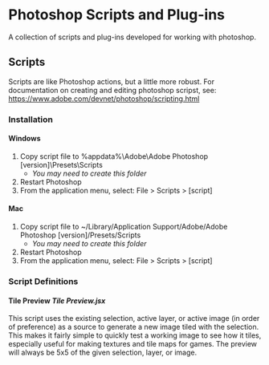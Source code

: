 # Photoshop Scripts and Plug-ins
A collection of scripts and plug-ins developed for working with photoshop.

## Scripts
Scripts are like Photoshop actions, but a little more robust. For documentation on creating and editing photoshop scripst, see: https://www.adobe.com/devnet/photoshop/scripting.html

### Installation
#### Windows
1. Copy script file to %appdata%\Adobe\Adobe Photoshop [version]\Presets\Scripts
   * _You may need to create this folder_
2. Restart Photoshop
3. From the application menu, select: File > Scripts > [script]

#### Mac
1. Copy script file to ~/Library/Application Support/Adobe/Adobe Photoshop [version]/Presets/Scripts
   * _You may need to create this folder_
2. Restart Photoshop
3. From the application menu, select: File > Scripts > [script]

### Script Definitions

#### Tile Preview _Tile Preview.jsx_
This script uses the existing selection, active layer, or active image (in order of preference) as a source to generate a new image tiled with the selection.
This makes it fairly simple to quickly test a working image to see how it tiles, especially useful for making textures and tile maps for games.
The preview will always be 5x5 of the given selection, layer, or image.
